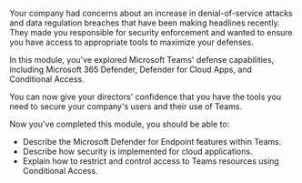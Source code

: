 Your company had concerns about an increase in denial-of-service attacks and data regulation breaches that have been making headlines recently. They made you responsible for security enforcement and wanted to ensure you have access to appropriate tools to maximize your defenses.

In this module, you've explored Microsoft Teams' defense capabilities, including Microsoft 365 Defender, Defender for Cloud Apps, and Conditional Access.

You can now give your directors' confidence that you have the tools you need to secure your company's users and their use of Teams.

Now you've completed this module, you should be able to:

- Describe the Microsoft Defender for Endpoint features within Teams.
- Describe how security is implemented for cloud applications.
- Explain how to restrict and control access to Teams resources using Conditional Access.
